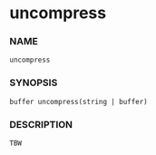 # uncompress

### NAME

    uncompress

### SYNOPSIS

    buffer uncompress(string | buffer)

### DESCRIPTION

    TBW

